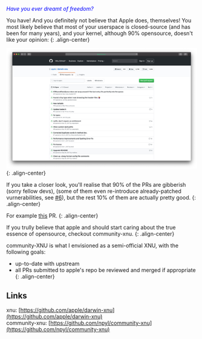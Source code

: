 <span style="color:blue">*Have you ever dreamt of freedom?*</span>

You have! And you definitely not believe that Apple does, themselves!  You most likely believe that most of your userspace is closed-source (and has been for many years), and  your kernel, although 90% opensource, doesn't like your opinion:
{: .align-center}

![PRs](../img/PRs_not_accepted.jpeg){: .align-center}

If you take a closer look, you'll realise that 90% of the PRs are gibberish (sorry fellow devs), (some of them even re-introduce already-patched vurnerabilities, see [#6](https://github.com/apple/darwin-xnu/pull/6)), but the rest 10% of them are actually pretty good.
{: .align-center}

For example [this](https://github.com/apple/darwin-xnu/pull/16) PR.
{: .align-center}

If you trully believe that apple and should start caring about the true essence of opensource, checkout community-xnu.
{: .align-center}

community-XNU is what I envisioned as a semi-official XNU, with the following goals:
- up-to-date with upstream
- all PRs submitted to apple's repo be reviewed and merged if appropriate
{: .align-center}

## Links

xnu: [https://github.com/apple/darwin-xnu](https://github.com/apple/darwin-xnu) <br>
community-xnu: [https://github.com/npyl/community-xnu](https://github.com/npyl/community-xnu)
